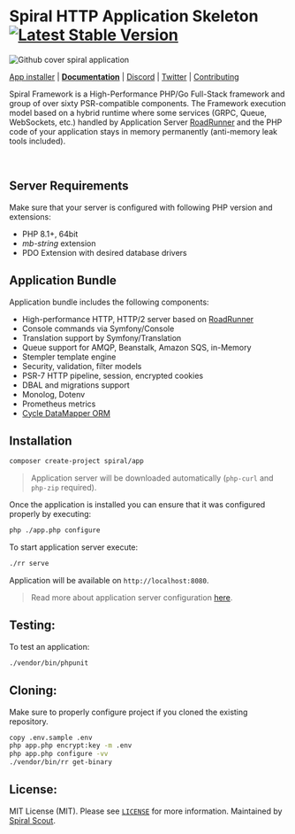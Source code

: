 # Spiral HTTP Application Skeleton [![Latest Stable Version](https://poser.pugx.org/spiral/app/version)](https://packagist.org/packages/spiral/app)

![Github cover spiral application](https://user-images.githubusercontent.com/773481/208879494-75df40ec-483c-4efb-b621-fed863927e96.jpg)

[App installer](https://github.com/spiral/installer) | [**Documentation**](https://spiral.dev/docs) | [Discord](https://discord.gg/TFeEmCs) | [Twitter](https://twitter.com/spiralphp) | [Contributing](https://spiral.dev/docs/about-contributing/)

Spiral Framework is a High-Performance PHP/Go Full-Stack framework and group of over sixty PSR-compatible components. The Framework execution model based on a hybrid runtime where some services (GRPC, Queue, WebSockets, etc.) handled by Application Server [RoadRunner](https://github.com/spiral/roadrunner) and the PHP code of your application stays in memory permanently (anti-memory leak tools included).

<br/>

## Server Requirements

Make sure that your server is configured with following PHP version and extensions:
* PHP 8.1+, 64bit
* *mb-string* extension
* PDO Extension with desired database drivers

## Application Bundle

Application bundle includes the following components:
* High-performance HTTP, HTTP/2 server based on [RoadRunner](https://roadrunner.dev)
* Console commands via Symfony/Console
* Translation support by Symfony/Translation
* Queue support for AMQP, Beanstalk, Amazon SQS, in-Memory
* Stempler template engine
* Security, validation, filter models
* PSR-7 HTTP pipeline, session, encrypted cookies
* DBAL and migrations support
* Monolog, Dotenv
* Prometheus metrics
* [Cycle DataMapper ORM](https://github.com/cycle)

## Installation

```bash
composer create-project spiral/app
```

> Application server will be downloaded automatically (`php-curl` and `php-zip` required).

Once the application is installed you can ensure that it was configured properly by executing:

```bash
php ./app.php configure
```

To start application server execute:

```bash
./rr serve
```

Application will be available on `http://localhost:8080`.

> Read more about application server configuration [here](https://roadrunner.dev/docs).

## Testing:

To test an application:

```bash
./vendor/bin/phpunit
```

## Cloning:

Make sure to properly configure project if you cloned the existing repository.

```bash
copy .env.sample .env
php app.php encrypt:key -m .env
php app.php configure -vv
./vendor/bin/rr get-binary
```

## License:

MIT License (MIT). Please see [`LICENSE`](./LICENSE) for more information. Maintained by [Spiral Scout](https://spiralscout.com).
